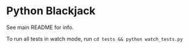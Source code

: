 # Python Blackjack

See main README for info.

To run all tests in watch mode, run `cd tests && python watch_tests.py`
